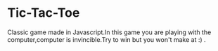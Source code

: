# Tic-Tac-Toe
Classic game made in Javascript.In this game you are playing with the computer,computer is invincible.Try to win but you won't make at :) .
